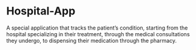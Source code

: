 # Hospital-App
A special application that tracks the patient’s condition, starting from the hospital specializing in their treatment, through the medical consultations they undergo, to dispensing their medication through the pharmacy.

